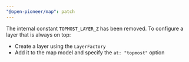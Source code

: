 ```yaml
---
"@open-pioneer/map": patch
---
```


The internal constant `TOPMOST_LAYER_Z` has been removed.
To configure a layer that is always on top:

- Create a layer using the `LayerFactory`
- Add it to the map model and specify the `at: "topmost"` option
